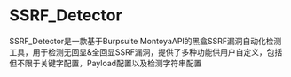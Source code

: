 # SSRF_Detector
SSRF_Detector是一款基于Burpsuite MontoyaAPI的黑盒SSRF漏洞自动化检测工具，用于检测无回显&amp;全回显SSRF漏洞，提供了多种功能供用户自定义，包括但不限于关键字配置，Payload配置以及检测字符串配置
